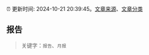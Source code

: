 :alarm_clock: 更新时间: 2024-10-21 20:39:45。[文章来源](/README.md)、[文章分类](/TAGS.md)

## 报告


> 关键字：`报告`、`月报`



